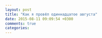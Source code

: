 ```yaml
---
layout: post
title: "Как я провёл одиннадцатое августа"
date: 2015-08-11 09:09:54 +0300
comments: true
categories: 
---
```

